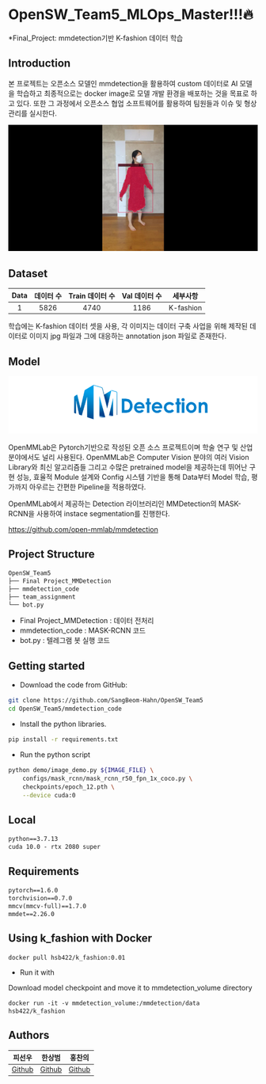 # OpenSW_Team5_MLOps_Master!!!🔥
*Final_Project: mmdetection기반 K-fashion 데이터 학습

## Introduction

본 프로젝트는 오픈소스 모델인 mmdetection을 활용하여 custom 데이터로 AI 모델을 학습하고 최종적으로는 docker image로 모델 개발 환경을 배포하는 것을 목표로 하고 있다. 또한 그 과정에서 오픈소스 협업 소프트웨어를 활용하여 팀원들과 이슈 및 형상관리를 실시한다.

![predict](https://github.com/SangBeom-Hahn/OpenSW_Team5/blob/main/sample_image/main.jpg)


## Dataset

|Data|데이터 수|Train 데이터 수|Val 데이터 수|세부사항|
|:-:|:-:|:-:|:-:|:-:|
|1|5826|4740|1186|K-fashion|


학습에는 K-fashion 데이터 셋을 사용, 각 이미지는 데이터 구축 사업을 위해 제작된 데이터로 이미지 jpg 파일과 그에 대응하는 annotation json 파일로 존재한다.

## Model

![project_pipeline](https://github.com/SangBeom-Hahn/OpenSW_Team5/blob/main/sample_image/mmdetection.PNG)

OpenMMLab은 Pytorch기반으로 작성된 오픈 소스 프로젝트이며 학술 연구 및 산업 분야에서도 널리 사용된다. OpenMMLab은 Computer Vision 분야의 여러 Vision Library와 최신 알고리즘들 그리고 수많은 pretrained model을 제공하는데 뛰어난 구현 성능, 효율적 Module 설계와 Config 시스템 기반을 통해 Data부터 Model 학습, 평가까지 아우르는 간편한 Pipeline을 적용하였다.

OpenMMLab에서 제공하는 Detection 라이브러리인 MMDetection의 MASK-RCNN을 사용하여 instace segmentation를 진행한다.

https://github.com/open-mmlab/mmdetection



## Project Structure

```
OpenSW_Team5
├── Final Project_MMDetection
├── mmdetection_code
├── team_assignment
└── bot.py
```

- Final Project_MMDetection : 데이터 전처리
- mmdetection_code : MASK-RCNN 코드
- bot.py : 텔레그램 봇 실행 코드

## Getting started
- Download the code from GitHub:
```bash
git clone https://github.com/SangBeom-Hahn/OpenSW_Team5
cd OpenSW_Team5/mmdetection_code
```

- Install the python libraries.
```bash
pip install -r requirements.txt
```

- Run the python script
```bash
python demo/image_demo.py ${IMAGE_FILE} \
    configs/mask_rcnn/mask_rcnn_r50_fpn_1x_coco.py \
    checkpoints/epoch_12.pth \
    --device cuda:0
```

## Local
```
python==3.7.13
cuda 10.0 - rtx 2080 super
```

## Requirements
```
pytorch==1.6.0
torchvision==0.7.0
mmcv(mmcv-full)==1.7.0
mmdet==2.26.0
```

## Using k_fashion with Docker

```shell
docker pull hsb422/k_fashion:0.01
```

- Run it with

Download model checkpoint and move it to mmdetection_volume directory

```shell
docker run -it -v mmdetection_volume:/mmdetection/data hsb422/k_fashion
```


## Authors

|피선우|한상범|홍찬의|
|:-:|:-:|:-:|
|[Github](https://github.com/SunWoo98Pi)|[Github](https://github.com/SangBeom-Hahn)|[Github](https://github.com/hcu55)|
